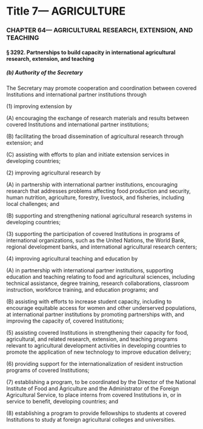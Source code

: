 
# Title 7— AGRICULTURE
### CHAPTER 64— AGRICULTURAL RESEARCH, EXTENSION, AND TEACHING
#### § 3292. Partnerships to build capacity in international agricultural research, extension, and teaching
##### (b) Authority of the Secretary

The Secretary may promote cooperation and coordination between covered Institutions and international partner institutions through

(1) improving extension by

(A) encouraging the exchange of research materials and results between covered Institutions and international partner institutions;

(B) facilitating the broad dissemination of agricultural research through extension; and

(C) assisting with efforts to plan and initiate extension services in developing countries;

(2) improving agricultural research by

(A) in partnership with international partner institutions, encouraging research that addresses problems affecting food production and security, human nutrition, agriculture, forestry, livestock, and fisheries, including local challenges; and

(B) supporting and strengthening national agricultural research systems in developing countries;

(3) supporting the participation of covered Institutions in programs of international organizations, such as the United Nations, the World Bank, regional development banks, and international agricultural research centers;

(4) improving agricultural teaching and education by

(A) in partnership with international partner institutions, supporting education and teaching relating to food and agricultural sciences, including technical assistance, degree training, research collaborations, classroom instruction, workforce training, and education programs; and

(B) assisting with efforts to increase student capacity, including to encourage equitable access for women and other underserved populations, at international partner institutions by promoting partnerships with, and improving the capacity of, covered Institutions;

(5) assisting covered Institutions in strengthening their capacity for food, agricultural, and related research, extension, and teaching programs relevant to agricultural development activities in developing countries to promote the application of new technology to improve education delivery;

(6) providing support for the internationalization of resident instruction programs of covered Institutions;

(7) establishing a program, to be coordinated by the Director of the National Institute of Food and Agriculture and the Administrator of the Foreign Agricultural Service, to place interns from covered Institutions in, or in service to benefit, developing countries; and

(8) establishing a program to provide fellowships to students at covered Institutions to study at foreign agricultural colleges and universities.
